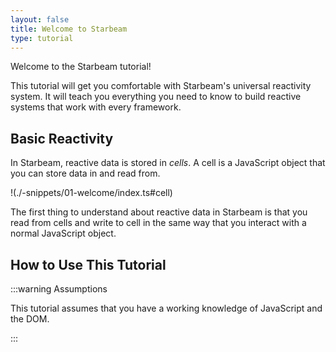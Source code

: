 ```yaml
---
layout: false
title: Welcome to Starbeam
type: tutorial
---
```


<script setup lang="ts">
import Tutorial from "@tutorial-vue/Tutorial/Tutorial.vue";
</script>

<Tutorial>

Welcome to the Starbeam tutorial!

This tutorial will get you comfortable with Starbeam's universal
reactivity system. It will teach you everything you need to know
to build reactive systems that work with every framework.

## Basic Reactivity

In Starbeam, reactive data is stored in _cells_. A cell is a
JavaScript object that you can store data in and read from.

!(./-snippets/01-welcome/index.ts#cell)

The first thing to understand about reactive data in Starbeam is
that you read from cells and write to cell in the same way that
you interact with a normal JavaScript object.

## How to Use This Tutorial

:::warning Assumptions

This tutorial assumes that you have a working knowledge of
JavaScript and the DOM.

:::

</Tutorial>
